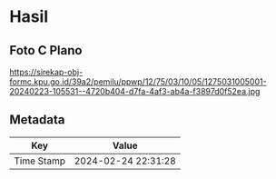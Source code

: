 # Hasil

## Foto C Plano

https://sirekap-obj-formc.kpu.go.id/39a2/pemilu/ppwp/12/75/03/10/05/1275031005001-20240223-105531--4720b404-d7fa-4af3-ab4a-f3897d0f52ea.jpg


## Metadata

| Key        | Value               |
| ---------- | ------------------- |
| Time Stamp | 2024-02-24 22:31:28 |



